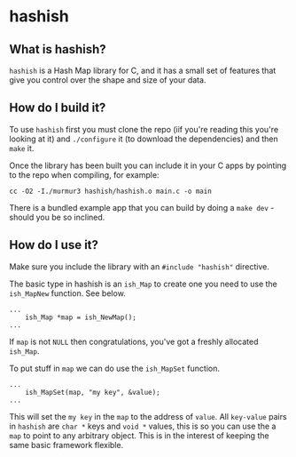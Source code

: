 # hashish

## What is hashish?

`hashish` is a Hash Map library for C, and it has a small set of features that give you control over the shape and size of your data.

## How do I build it?

To use `hashish` first you must clone the repo (iif you're reading this you're looking at it) and `./configure` it (to download the dependencies) and then `make` it.

Once the library has been built you can include it in your C apps by pointing to the repo when compiling, for example: 

```
cc -O2 -I./murmur3 hashish/hashish.o main.c -o main
```

There is a bundled example app that you can build by doing a `make dev` - should you be so inclined.

## How do I use it?

Make sure you include the library with an `#include "hashish"` directive.

The basic type in hashish is an `ish_Map` to create one you need to use the `ish_MapNew` function. See below.

```
...
	ish_Map *map = ish_NewMap();
...
```

If `map` is not `NULL` then congratulations, you've got a freshly allocated `ish_Map`.

To put stuff in `map` we can do use the `ish_MapSet` function.

```
...
	ish_MapSet(map, "my key", &value);
...
```

This will set the `my key` in the `map` to the address of `value`. All `key-value` pairs in `hashish` are `char *` keys and `void *` values, this is so you can use the a `map` to point to any arbitrary object. This is in the interest of keeping the same basic framework flexible.
